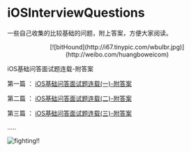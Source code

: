 # iOSInterviewQuestions
一些自己收集的比较基础的问题，附上答案，方便大家阅读。


<p align="center">[![bitHound](http://i67.tinypic.com/wbulbr.jpg)](http://weibo.com/huangboweicom)
</a>

iOS基础问答面试题连载-附答案


第一篇  ： [iOS基础问答面试题连载(一)-附答案](https://github.com/Timhbw/iOSInterviewQuestions/blob/master/iOS%E5%9F%BA%E7%A1%80%E9%97%AE%E7%AD%94%E9%9D%A2%E8%AF%95%E9%A2%98%E8%BF%9E%E8%BD%BD-%E9%99%84%E7%AD%94%E6%A1%88/iOS%E5%9F%BA%E7%A1%80%E9%97%AE%E7%AD%94%E9%9D%A2%E8%AF%95%E9%A2%98%E8%BF%9E%E8%BD%BD(%E4%B8%80)-%E9%99%84%E7%AD%94%E6%A1%88.md)

第二篇 ： [iOS基础问答面试题连载(二)-附答案](https://github.com/Timhbw/iOSInterviewQuestions/blob/master/iOS%E5%9F%BA%E7%A1%80%E9%97%AE%E7%AD%94%E9%9D%A2%E8%AF%95%E9%A2%98%E8%BF%9E%E8%BD%BD-%E9%99%84%E7%AD%94%E6%A1%88/iOS%E5%9F%BA%E7%A1%80%E9%97%AE%E7%AD%94%E9%9D%A2%E8%AF%95%E9%A2%98%E8%BF%9E%E8%BD%BD(%E4%BA%8C)-%E9%99%84%E7%AD%94%E6%A1%88.md)

第三篇 ： [iOS基础问答面试题连载(三)-附答案](https://github.com/Timhbw/iOSInterviewQuestions/blob/master/iOS%E5%9F%BA%E7%A1%80%E9%97%AE%E7%AD%94%E9%9D%A2%E8%AF%95%E9%A2%98%E8%BF%9E%E8%BD%BD-%E9%99%84%E7%AD%94%E6%A1%88/iOS%E5%9F%BA%E7%A1%80%E9%97%AE%E7%AD%94%E9%9D%A2%E8%AF%95%E9%A2%98%E8%BF%9E%E8%BD%BD(%E4%B8%89)-%E9%99%84%E7%AD%94%E6%A1%88.md)

.....



![fighting!!](http://cdn.huangbowei.com/images/historyApplogo.png)




